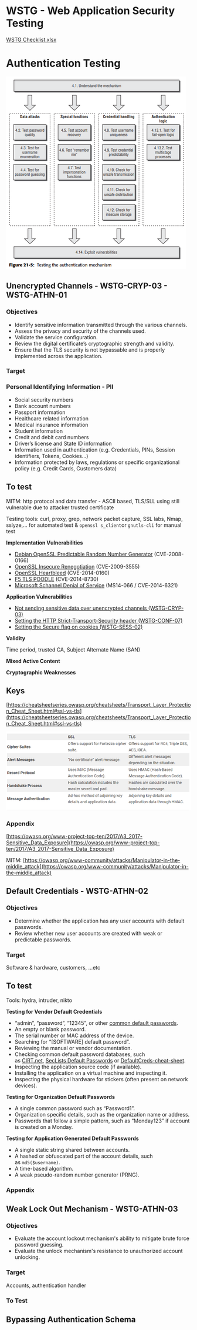# WSTG -  Web Application Security Testing

[WSTG Checklist.xlsx](https://docs.google.com/spreadsheets/d/157J45J0AxspwZ1Fm2QcyNiK_MUjZkETq/edit?usp=drivesdk&ouid=108599071844773549393&rtpof=true&sd=true)

# Authentication Testing

![Untitled](WSTG%20-%20Web%20Application%20Security%20Testing%2047b9ff482b85488d8709ddbe0ae3a3f3/Untitled.png)

## ****Unencrypted Channels -**** WSTG-CRYP-03 - WSTG-ATHN-01

### ****Objectives****

- Identify sensitive information transmitted through the various channels.
- Assess the privacy and security of the channels used.
- Validate the service configuration.
- Review the digital certificate’s cryptographic strength and validity.
- Ensure that the TLS security is not bypassable and is properly implemented across the application.

### Target

### Personal Identifying Information - PII

- Social security numbers
- Bank account numbers
- Passport information
- Healthcare related information
- Medical insurance information
- Student information
- Credit and debit card numbers
- Driver’s license and State ID information
- Information used in authentication (e.g. Credentials, PINs, Session identifiers, Tokens, Cookies…)
- Information protected by laws, regulations or specific organizational policy (e.g. Credit Cards, Customers data)

## To test

MITM: http protocol and data transfer - ASCII based, TLS/SLL using still vulnerable due to attacker trusted certificate 

Testing tools: curl, proxy, grep, network packet capture, SSL labs, Nmap, sslyze,… for automated test &  `openssl s_client`or `gnutls-cli` for manual test

****Implementation Vulnerabilities****

- [Debian OpenSSL Predictable Random Number Generator](https://www.debian.org/security/2008/dsa-1571) (CVE-2008-0166)
- [OpenSSL Insecure Renegotiation](https://www.openssl.org/news/secadv/20091111.txt) (CVE-2009-3555)
- [OpenSSL Heartbleed](https://heartbleed.com/) (CVE-2014-0160)
- [F5 TLS POODLE](https://support.f5.com/csp/article/K15882) (CVE-2014-8730)
- [Microsoft Schannel Denial of Service](https://docs.microsoft.com/en-us/security-updates/securitybulletins/2014/ms14-066) (MS14-066 / CVE-2014-6321)

****Application Vulnerabilities****

- [Not sending sensitive data over unencrypted channels (WSTG-CRYP-03)](https://owasp.org/www-project-web-security-testing-guide/latest/4-Web_Application_Security_Testing/09-Testing_for_Weak_Cryptography/03-Testing_for_Sensitive_Information_Sent_via_Unencrypted_Channels)
- [Setting the HTTP Strict-Transport-Security header (WSTG-CONF-07)](https://owasp.org/www-project-web-security-testing-guide/latest/4-Web_Application_Security_Testing/02-Configuration_and_Deployment_Management_Testing/07-Test_HTTP_Strict_Transport_Security)
- [Setting the Secure flag on cookies (WSTG-SESS-02)](https://owasp.org/www-project-web-security-testing-guide/latest/4-Web_Application_Security_Testing/06-Session_Management_Testing/02-Testing_for_Cookies_Attributes)

****Validity**** 

Time period, trusted CA,  Subject Alternate Name (SAN)

****Mixed Active Content****

****Cryptographic Weaknesses****

## Keys

[https://cheatsheetseries.owasp.org/cheatsheets/Transport_Layer_Protection_Cheat_Sheet.html#ssl-vs-tls](https://cheatsheetseries.owasp.org/cheatsheets/Transport_Layer_Protection_Cheat_Sheet.html#ssl-vs-tls)

![Untitled](WSTG%20-%20Web%20Application%20Security%20Testing%2047b9ff482b85488d8709ddbe0ae3a3f3/Untitled%201.png)

### Appendix

[https://owasp.org/www-project-top-ten/2017/A3_2017-Sensitive_Data_Exposure](https://owasp.org/www-project-top-ten/2017/A3_2017-Sensitive_Data_Exposure)

MITM: [https://owasp.org/www-community/attacks/Manipulator-in-the-middle_attack](https://owasp.org/www-community/attacks/Manipulator-in-the-middle_attack)

## ****Default Credentials - WSTG-ATHN-02****

### ****Objectives****

- Determine whether the application has any user accounts with default passwords.
- Review whether new user accounts are created with weak or predictable passwords.

### Target

Software & hardware, customers, …etc 

## To test

Tools: hydra, intruder, nikto 

****Testing for Vendor Default Credentials****

- “admin”, “password”, “12345”, or other [common default passwords](https://github.com/nixawk/fuzzdb/blob/master/bruteforce/passwds/default_devices_users%2Bpasswords.txt).
- An empty or blank password.
- The serial number or MAC address of the device.
- Searching for “[SOFTWARE] default password”.
- Reviewing the manual or vendor documentation.
- Checking common default password databases, such as [CIRT.net](https://cirt.net/passwords), [SecLists Default Passwords](https://github.com/danielmiessler/SecLists/tree/master/Passwords/Default-Credentials) or [DefaultCreds-cheat-sheet](https://github.com/ihebski/DefaultCreds-cheat-sheet/blob/main/DefaultCreds-Cheat-Sheet.csv).
- Inspecting the application source code (if available).
- Installing the application on a virtual machine and inspecting it.
- Inspecting the physical hardware for stickers (often present on network devices).

****Testing for Organization Default Passwords****

- A single common password such as “Password1”.
- Organization specific details, such as the organization name or address.
- Passwords that follow a simple pattern, such as “Monday123” if account is created on a Monday.

****Testing for Application Generated Default Passwords****

- A single static string shared between accounts.
- A hashed or obfuscated part of the account details, such as `md5($username)`.
- A time-based algorithm.
- A weak pseudo-random number generator (PRNG).

### Appendix

## ****Weak Lock Out Mechanism - WSTG-ATHN-03****

### Objectives

- Evaluate the account lockout mechanism's ability to mitigate brute force password guessing.
- Evaluate the unlock mechanism's resistance to unauthorized account unlocking.

### Target

Accounts, authentication handler

### To Test

## B****ypassing Authentication Schema****